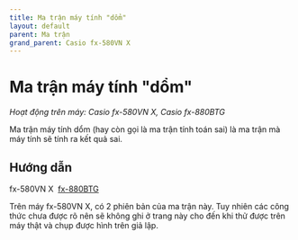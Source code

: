 ```yaml
---
title: Ma trận máy tính "dổm"
layout: default
parent: Ma trận
grand_parent: Casio fx-580VN X
---
```


# Ma trận máy tính "dổm"
*Hoạt động trên máy: Casio fx-580VN X, Casio fx-880BTG*

Ma trận máy tính dổm (hay còn gọi là ma trận tính toán sai) là ma trận mà máy tính sẽ tính ra kết quả sai.

## Hướng dẫn
fx-580VN X&nbsp; [fx-880BTG](/thu-vien-ma-tran/docs/fx880btg/ma-tran/ma-tran-may-tinh-dom.html#hướng-dẫn)

Trên máy fx-580VN X, có 2 phiên bản của ma trận này. Tuy nhiên các công thức chưa được rõ nên sẽ không ghi ở trang này cho đến khi thử được trên máy thật và chụp được hình trên giả lập.

[ON]: /thu-vien-ma-tran/images/fx580vnx/on.png
[⁄]: /thu-vien-ma-tran/images/fx580vnx/frac.png
